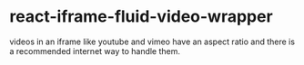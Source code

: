 # react-iframe-fluid-video-wrapper
videos in an iframe like youtube and vimeo have an aspect ratio and there is a recommended internet way to handle them.
